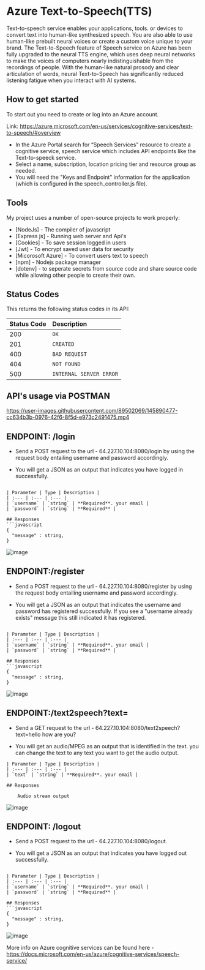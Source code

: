 # Azure Text-to-Speech(TTS) 
Text-to-speech service enables your applications, tools. or devices to convert text into human-like synthesized speech. You are also able to use human-like prebuilt neural voices or create a custom voice unique to your brand. The Text-to-Speech feature of Speech service on Azure has been fully upgraded to the neural TTS engine, which uses deep neural networks to make the voices of computers nearly indistinguishable from the recordings of people. With the human-like natural prosody and clear articulation of words, neural Text-to-Speech has significantly reduced listening fatigue when you interact with AI systems.

## How to get started
To start out you need to create or log into an Azure account. 

Link: https://azure.microsoft.com/en-us/services/cognitive-services/text-to-speech/#overview

- In the Azure Portal search for “Speech Services” resource to create a cognitive service, speech service which includes API endpoints like the Text-to-speeck service.
- Select a name, subscription, location pricing tier and resource group as needed.
- You will need the "Keys and Endpoint" information for the application (which is configured in the speech_controller.js file).

## Tools
My project uses a number of open-source projects to work properly:

- [NodeJs] - The compiler of javascript
- [Express js] - Running web server and Api's
- [Cookies] - To save session logged in users
- [Jwt] - To encrypt saved user data for security 
- [Micorosoft Azure] - To convert users text to speech
- [npm] - Nodejs package manager
- [dotenv] - to seperate secrets from source code and share source code while allowing other people to create their own.

## Status Codes
This returns the following status codes in its API:

| Status Code | Description |
| :--- | :--- |
| 200 | `OK` |
| 201 | `CREATED` |
| 400 | `BAD REQUEST` |
| 404 | `NOT FOUND` |
| 500 | `INTERNAL SERVER ERROR` |

## API's usage via POSTMAN
https://user-images.githubusercontent.com/89502069/145890477-cc634b3b-0976-42f6-8f5d-e973c2491475.mp4



## ENDPOINT: /login
 * Send a POST request to the url - 64.227.10.104:8080/login by using the request body entailing username and password accordingly.
 
 * You will get a JSON as an output that indicates you have logged in successfully. 

```

| Parameter | Type | Description |
| :--- | :--- | :--- |
| `username` | `string` | **Required**. your email |
| `password` | `string` | **Required** |

## Responses
```javascript
{
  "message" : string,
}
```
![image](https://user-images.githubusercontent.com/89502069/145884416-3defe412-97b1-4a69-9558-f08b2425719d.png)


## ENDPOINT:/register
 * Send a POST request to the url - 64.227.10.104:8080/register by using the request body entailing username and password accordingly.
 
 * You will get a JSON as an output that indicates the username and password has registered successfully. If you see a "username already exists" message this still indicated it has registered.

  
```

| Parameter | Type | Description |
| :--- | :--- | :--- |
| `username` | `string` | **Required**. your email |
| `password` | `string` | **Required** |

## Responses
```javascript
{
  "message" : string,
}
```
![image](https://user-images.githubusercontent.com/89502069/145885068-b6b7d91a-8309-4a83-80ea-2fe3d9b8eab6.png)



## ENDPOINT:/text2speech?text=<insert text>
 * Send a GET request to the url - 64.227.10.104:8080/text2speech?text=hello how are you? 
 
 * You will get an audio/MPEG as an output that is identified in the text. you can change the text to any text you want to get the audio output.


```
| Parameter | Type | Description |
| :--- | :--- | :--- |
| `text` | `string` | **Required**. your email |

## Responses

    Audio stream output
```
![image](https://user-images.githubusercontent.com/89502069/145885201-59d514c5-3fae-4c70-a381-abb1bc03de3b.png)


## ENDPOINT: /logout
 * Send a POST request to the url - 64.227.10.104:8080/logout.
 
 * You will get a JSON as an output that indicates you have logged out successfully. 
```

| Parameter | Type | Description |
| :--- | :--- | :--- |
| `username` | `string` | **Required**. your email |
| `password` | `string` | **Required** |

## Responses
```javascript
{
  "message" : string,
}
```
![image](https://user-images.githubusercontent.com/89502069/145885504-5b226332-5110-4f7e-abf0-15086bdbefec.png)



More info on Azure cognitive services can be found here - https://docs.microsoft.com/en-us/azure/cognitive-services/speech-service/

